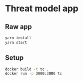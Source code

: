 # Threat model app

## Raw app

```bash
yarn install
yarn start
```

## Setup

```bash
docker build -t tc .
docker run -p 3000:3000 tc
```
